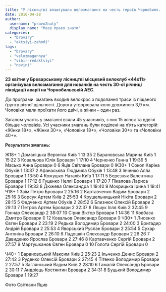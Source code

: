 ```yaml
---
title: "У лісництві влаштували велозмагання на честь героїв Чорнобиля. ФОТОРЕПОРТАЖ"
date: 2016-04-28
author: 
  username: "pravoZnaty"
  display_name: "Маєш право знати"
categories: 
  - "brovary"
  - "aktsiyi-zahodi"
tags: 
  - "brovary"
  - "velozmagannya"
  - "vibir-redaktsiyi"
  - "novini"
---
```


**23 квітня у Броварському лісництві місцевий велоклуб «44х11» організував велозмагання для новачків на честь 30-ої річниці ліквідації аварії на Чорнобильській АЕС.**

До програми  змагань входив велокрос з подолання траси із піщаного ґрунту різної щільності. Дорога утворювала коло довжиною 3,9 км. Чоловіки мали проїхати його двічі, а жінки – один раз.

Загалом участь у змаганні взяли 45 учасників, з них 15 жінок та вдвічі більше чоловіків. Усі учасники змагань були поділені на п’ять категорій: «Жінки 18+», «Жінки 30+», «Чоловіки 18+», «Чоловіки 30+» та «Чоловіки 40+».

**Результати змагань:**

Ж18+ 1 Доманіцька Вероніка Київ 1 13:35 2 Барановська Марина Київ 1 15:22 3 Ковальова Юлія Бровари 1 17:10 4 Черненко Ганна 1 19:39 5 Масько Анна Бровари 0 6 Яців Світлана Бровари 0 Ж30+ 1 Сокол Каріна Обухів 1 13:37 2 Афанасьєва Людмила Обухів 1 13:48 3 Івченко Алла Бровари 1 13:50 4 Кожушко Наталія Київ 1 17:11 5 Березняк Валентина Бровари 1 17:12 6 Гуценко Неллі Бровари 1 17:20 7 Пікалова Лариса Бровари 1 19:33 8 Дюжева Олександра 1 19:40 9 Мокрицька Ірина 1 19:41 Ч18+ 1 Заім Петро Бровари 2 25:16 2 Картавченко Вадим Бровари 2 25:16 3 Борсук Артем Київ 2 25:53 4 Крушельницький Нікіта Бровари 2 28:15 5 Федченко Артем Обухів 2 28:52 6 Близнюк Олексій Бровари 2 29:13 7 Петров Артем Бровари 2 32:37 8 Ляшук Ілля Київ 2 32:45 9 Гончар Олександр 2 38:07 10 Сірик Віктор Бровари 1 14:36 11 Ковбаса Дмитро Бровари 0 12 Ковальов Олександр Бровари 0 Ч30+ 1 Лисенко Євген Бровари 2 23:19 2 Редька Володимир Бровари 2 24:00 3 Бригадир Андрій Бровари 2 25:53 4 Яворський Руслан Бровари 2 25:54 5 Сухар Антоніна Бровари 2 26:10 6 Ладошкін Олександр Бровари 2 26:26 7 Давиденко Ярослав Бровари 2 27:46 8 Картавченко Сергій Бровари 2 27:57 9 Мартушканов Євген Бровари 0 10 Голота Сергій Бровари 0

Ч40+ 1 Барановський Максим Київ 2 25:23 2 Ільченко Денис Бровари 2 27:42 3 Руденко Олексій Бровари 2 27:45 4 Тітенко Володимир Бровари 2 27:57 5 Заглянський Вадим Київ 2 28:10 6 Гамалій Олександр Бровари 2 30:11 7 Андрієць Костянтин Бровари 2 34:31 8 Буцький Володимир Бровари 1 19:27

Фото Світлани Яцив
